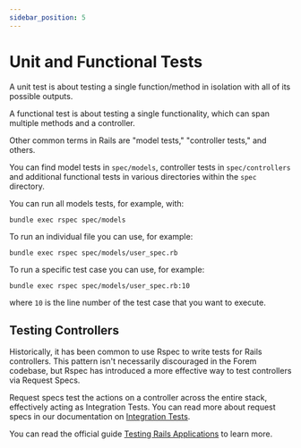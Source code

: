 ```yaml
---
sidebar_position: 5
---
```


# Unit and Functional Tests

A unit test is about testing a single function/method in isolation with all of
its possible outputs.

A functional test is about testing a single functionality, which can span
multiple methods and a controller.

Other common terms in Rails are "model tests," "controller tests," and others.

You can find model tests in `spec/models`, controller tests in
`spec/controllers` and additional functional tests in various directories within
the `spec` directory.

You can run all models tests, for example, with:

```shell
bundle exec rspec spec/models
```

To run an individual file you can use, for example:

```shell
bundle exec rspec spec/models/user_spec.rb
```

To run a specific test case you can use, for example:

```shell
bundle exec rspec spec/models/user_spec.rb:10
```

where `10` is the line number of the test case that you want to execute.

## Testing Controllers

Historically, it has been common to use Rspec to write tests for Rails
controllers. This pattern isn't necessarily discouraged in the Forem codebase,
but Rspec has introduced a more effective way to test controllers via Request
Specs.

Request specs test the actions on a controller across the entire stack,
effectively acting as Integration Tests. You can read more about request specs
in our documentation on [Integration Tests](integration-tests.md).

You can read the official guide [Testing Rails Applications](https://guides.rubyonrails.org/testing.html) to
learn more.
